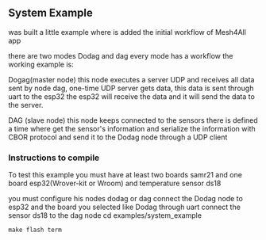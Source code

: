 
## System Example

was built a little example where is added the initial workflow of Mesh4All app

there are two modes Dodag and dag every mode has a workflow the working example is:

Dogag(master node) this node executes a server UDP and receives all data sent by node dag, one-time UDP server gets data,
this data is sent through uart to the esp32 the esp32 will receive the data and it will send the data to the server.

DAG (slave node) this node keeps connected to the sensors there is defined a time where get the sensor's information and serialize
the information with CBOR protocol and send it to the Dodag node through a UDP client

### Instructions to compile

To test this example you must have at least two boards samr21 and one board esp32(Wrover-kit or Wroom) and temperature sensor ds18

you must configure his nodes dodag or dag
connect the Dodag node to esp32 and the board you selected like Dodag through uart
connect the sensor ds18 to the dag node
cd examples/system_example

`make flash term`
